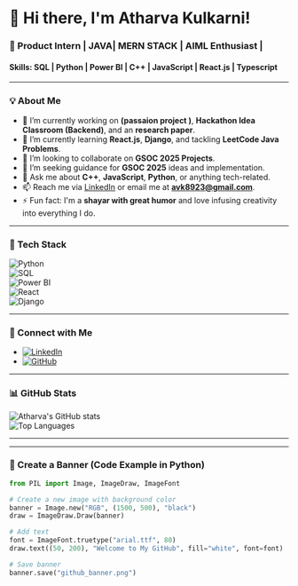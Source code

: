 # 👋 Hi there, I'm Atharva Kulkarni!  

### 🚀 Product Intern | JAVA| MERN STACK | AIML Enthusiast | 
#### Skills: SQL | Python | Power BI | C++ | JavaScript | React.js | Typescript

---
### 💡 About Me  
- 🔭 I’m currently working on **(passaion project )**, **Hackathon Idea Classroom (Backend)**, and an **research paper**.  
- 🌱 I’m currently learning **React.js**, **Django**, and tackling **LeetCode Java Problems**.  
- 👯 I’m looking to collaborate on **GSOC 2025 Projects**.  
- 🤔 I’m seeking guidance for **GSOC 2025** ideas and implementation.  
- 💬 Ask me about **C++**, **JavaScript**, **Python**, or anything tech-related.  
- 📫 Reach me via [LinkedIn](https://www.linkedin.com/in/atharva-kulkarni-8bb906183/) or email me at **avk8923@gmail.com**.  
- ⚡ Fun fact: I'm a **shayar with great humor** and love infusing creativity into everything I do.  

---

### 🌟 Tech Stack  

![Python](https://img.shields.io/badge/Python-3776AB?style=for-the-badge&logo=python&logoColor=white)  
![SQL](https://img.shields.io/badge/SQL-4479A1?style=for-the-badge&logo=sql&logoColor=white)  
![Power BI](https://img.shields.io/badge/Power_BI-F2C811?style=for-the-badge&logo=powerbi&logoColor=black)  
![React](https://img.shields.io/badge/React-20232A?style=for-the-badge&logo=react&logoColor=61DAFB)  
![Django](https://img.shields.io/badge/Django-092E20?style=for-the-badge&logo=django&logoColor=green)  

---

### 🔗 Connect with Me  

- [![LinkedIn](https://img.shields.io/badge/LinkedIn-0A66C2?style=for-the-badge&logo=linkedin&logoColor=white)](https://www.linkedin.com/in/atharva-kulkarni-8bb906183/)  
- [![GitHub](https://img.shields.io/badge/GitHub-181717?style=for-the-badge&logo=github&logoColor=white)](https://github.com/atharvaa8923)  

---

### 📊 GitHub Stats  

![Atharva's GitHub stats](https://github-readme-stats.vercel.app/api?username=atharvaa8923&show_icons=true&theme=radical)  
![Top Languages](https://github-readme-stats.vercel.app/api/top-langs/?username=atharvaa8923&layout=compact&theme=radical)  

---



---

### 🎨 Create a Banner (Code Example in Python)  

```python
from PIL import Image, ImageDraw, ImageFont

# Create a new image with background color
banner = Image.new("RGB", (1500, 500), "black")
draw = ImageDraw.Draw(banner)

# Add text
font = ImageFont.truetype("arial.ttf", 80)
draw.text((50, 200), "Welcome to My GitHub", fill="white", font=font)

# Save banner
banner.save("github_banner.png")
